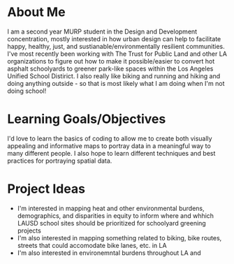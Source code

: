 # About Me
I am a second year MURP student in the Design and Development concentration, mostly interested in how urban design can help to facilitate happy, healthy, just, and sustianable/environmentally resilient communities. I've most recently been working with The Trust for Public Land and other LA organizations to figure out how to make it possible/easier to convert hot asphalt schoolyards to greener park-like spaces within the Los Angeles Unified School Distirict. I also really like biking and running and hiking and doing anything outside - so that is most likely what I am doing when I'm not doing school!

# Learning Goals/Objectives
I'd love to learn the basics of coding to allow me to create both visually appealing and informative maps to portray data in a meaningful way to many different people. I also hope to learn different techniques and best practices for portraying spatial data.

# Project Ideas
* I'm interested in mapping heat and other environmental burdens, demographics, and disparities in equity to inform where and whhich LAUSD school sites should be prioritized for schoolyard greening projects
* I'm also interested in mapping something related to biking, bike routes, streets that could accomodate bike lanes, etc. in LA 
* I'm also interested in environemntal burdens throughout LA and 
